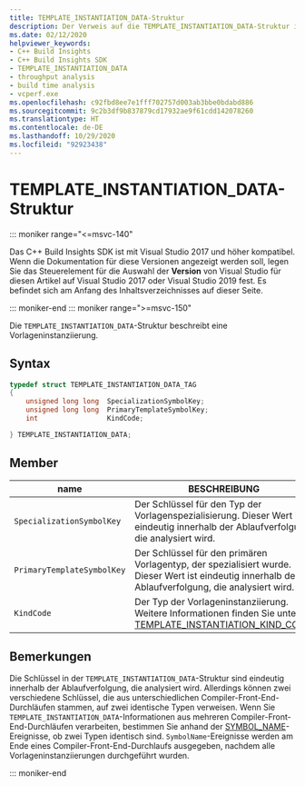 ```yaml
---
title: TEMPLATE_INSTANTIATION_DATA-Struktur
description: Der Verweis auf die TEMPLATE_INSTANTIATION_DATA-Struktur im C++ Build Insights SDK.
ms.date: 02/12/2020
helpviewer_keywords:
- C++ Build Insights
- C++ Build Insights SDK
- TEMPLATE_INSTANTIATION_DATA
- throughput analysis
- build time analysis
- vcperf.exe
ms.openlocfilehash: c92fbd8ee7e1fff702757d003ab3bbe0bdabd886
ms.sourcegitcommit: 9c2b3df9b837879cd17932ae9f61cdd142078260
ms.translationtype: HT
ms.contentlocale: de-DE
ms.lasthandoff: 10/29/2020
ms.locfileid: "92923438"
---
```

# <a name="template_instantiation_data-structure"></a>TEMPLATE_INSTANTIATION_DATA-Struktur

::: moniker range="<=msvc-140"

Das C++ Build Insights SDK ist mit Visual Studio 2017 und höher kompatibel. Wenn die Dokumentation für diese Versionen angezeigt werden soll, legen Sie das Steuerelement für die Auswahl der **Version** von Visual Studio für diesen Artikel auf Visual Studio 2017 oder Visual Studio 2019 fest. Es befindet sich am Anfang des Inhaltsverzeichnisses auf dieser Seite.

::: moniker-end
::: moniker range=">=msvc-150"

Die `TEMPLATE_INSTANTIATION_DATA`-Struktur beschreibt eine Vorlageninstanziierung.

## <a name="syntax"></a>Syntax

```cpp
typedef struct TEMPLATE_INSTANTIATION_DATA_TAG
{
    unsigned long long  SpecializationSymbolKey;
    unsigned long long  PrimaryTemplateSymbolKey;
    int                 KindCode;

} TEMPLATE_INSTANTIATION_DATA;
```

## <a name="members"></a>Member

| name | BESCHREIBUNG |
|--|--|
| `SpecializationSymbolKey` | Der Schlüssel für den Typ der Vorlagenspezialisierung. Dieser Wert ist eindeutig innerhalb der Ablaufverfolgung, die analysiert wird. |
| `PrimaryTemplateSymbolKey` | Der Schlüssel für den primären Vorlagentyp, der spezialisiert wurde. Dieser Wert ist eindeutig innerhalb der Ablaufverfolgung, die analysiert wird. |
| `KindCode` | Der Typ der Vorlageninstanziierung. Weitere Informationen finden Sie unter [TEMPLATE_INSTANTIATION_KIND_CODE](template-instantiation-kind-code-enum.md). |

## <a name="remarks"></a>Bemerkungen

Die Schlüssel in der `TEMPLATE_INSTANTIATION_DATA`-Struktur sind eindeutig innerhalb der Ablaufverfolgung, die analysiert wird. Allerdings können zwei verschiedene Schlüssel, die aus unterschiedlichen Compiler-Front-End-Durchläufen stammen, auf zwei identische Typen verweisen. Wenn Sie `TEMPLATE_INSTANTIATION_DATA`-Informationen aus mehreren Compiler-Front-End-Durchläufen verarbeiten, bestimmen Sie anhand der [SYMBOL_NAME](../event-table.md#symbol-name)-Ereignisse, ob zwei Typen identisch sind. `SymbolName`-Ereignisse werden am Ende eines Compiler-Front-End-Durchlaufs ausgegeben, nachdem alle Vorlageninstanziierungen durchgeführt wurden.

::: moniker-end
